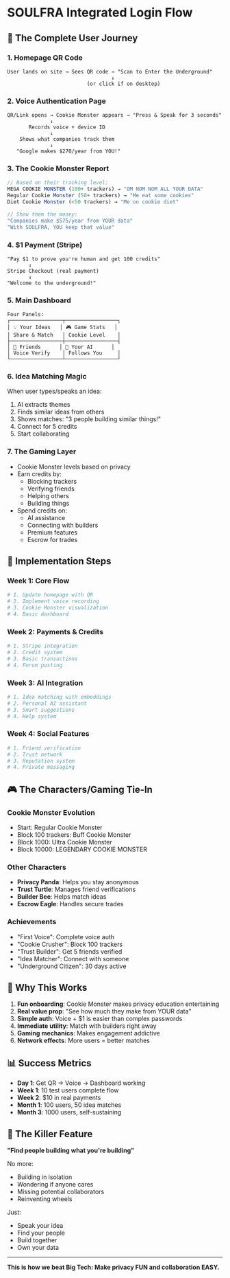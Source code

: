 # SOULFRA Integrated Login Flow

## 🎯 The Complete User Journey

### 1. **Homepage QR Code**
```
User lands on site → Sees QR code → "Scan to Enter the Underground"
                                  ↓
                          (or click if on desktop)
```

### 2. **Voice Authentication Page**
```
QR/Link opens → Cookie Monster appears → "Press & Speak for 3 seconds"
              ↓
       Records voice + device ID
              ↓
    Shows what companies track them
              ↓
   "Google makes $270/year from YOU!"
```

### 3. **The Cookie Monster Report**
```javascript
// Based on their tracking level:
MEGA COOKIE MONSTER (100+ trackers) → "OM NOM NOM ALL YOUR DATA"
Regular Cookie Monster (50+ trackers) → "Me eat some cookies"  
Diet Cookie Monster (<50 trackers) → "Me on cookie diet"

// Show them the money:
"Companies make $575/year from YOUR data"
"With SOULFRA, YOU keep that value"
```

### 4. **$1 Payment (Stripe)**
```
"Pay $1 to prove you're human and get 100 credits"
       ↓
Stripe Checkout (real payment)
       ↓
"Welcome to the underground!"
```

### 5. **Main Dashboard**
```
Four Panels:
┌─────────────────┬─────────────────┐
│ 💡 Your Ideas   │ 🎮 Game Stats   │
│ Share & Match   │ Cookie Level    │
├─────────────────┼─────────────────┤
│ 🤝 Friends      │ 🤖 Your AI      │
│ Voice Verify    │ Follows You     │
└─────────────────┴─────────────────┘
```

### 6. **Idea Matching Magic**
When user types/speaks an idea:
1. AI extracts themes
2. Finds similar ideas from others
3. Shows matches: "3 people building similar things!"
4. Connect for 5 credits
5. Start collaborating

### 7. **The Gaming Layer**
- Cookie Monster levels based on privacy
- Earn credits by:
  - Blocking trackers
  - Verifying friends
  - Helping others
  - Building things
- Spend credits on:
  - AI assistance
  - Connecting with builders
  - Premium features
  - Escrow for trades

## 🔧 Implementation Steps

### Week 1: Core Flow
```bash
# 1. Update homepage with QR
# 2. Implement voice recording
# 3. Cookie Monster visualization
# 4. Basic dashboard
```

### Week 2: Payments & Credits
```bash
# 1. Stripe integration
# 2. Credit system
# 3. Basic transactions
# 4. Forum posting
```

### Week 3: AI Integration
```bash
# 1. Idea matching with embeddings
# 2. Personal AI assistant
# 3. Smart suggestions
# 4. Help system
```

### Week 4: Social Features
```bash
# 1. Friend verification
# 2. Trust network
# 3. Reputation system
# 4. Private messaging
```

## 🎮 The Characters/Gaming Tie-In

### Cookie Monster Evolution
- Start: Regular Cookie Monster
- Block 100 trackers: Buff Cookie Monster
- Block 1000: Ultra Cookie Monster
- Block 10000: LEGENDARY COOKIE MONSTER

### Other Characters
- **Privacy Panda**: Helps you stay anonymous
- **Trust Turtle**: Manages friend verifications
- **Builder Bee**: Helps match ideas
- **Escrow Eagle**: Handles secure trades

### Achievements
- "First Voice": Complete voice auth
- "Cookie Crusher": Block 100 trackers
- "Trust Builder": Get 5 friends verified
- "Idea Matcher": Connect with someone
- "Underground Citizen": 30 days active

## 🚀 Why This Works

1. **Fun onboarding**: Cookie Monster makes privacy education entertaining
2. **Real value prop**: "See how much they make from YOUR data"
3. **Simple auth**: Voice + $1 is easier than complex passwords
4. **Immediate utility**: Match with builders right away
5. **Gaming mechanics**: Makes engagement addictive
6. **Network effects**: More users = better matches

## 📊 Success Metrics

- **Day 1**: Get QR → Voice → Dashboard working
- **Week 1**: 10 test users complete flow
- **Week 2**: $10 in real payments
- **Month 1**: 100 users, 50 idea matches
- **Month 3**: 1000 users, self-sustaining

## 🎯 The Killer Feature

**"Find people building what you're building"**

No more:
- Building in isolation
- Wondering if anyone cares
- Missing potential collaborators
- Reinventing wheels

Just:
- Speak your idea
- Find your people
- Build together
- Own your data

---

**This is how we beat Big Tech: Make privacy FUN and collaboration EASY.**
